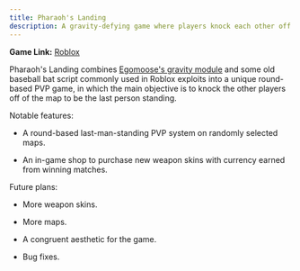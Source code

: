```yaml
---
title: Pharaoh's Landing
description: A gravity-defying game where players knock each other off of the world with baseball bats.
---
```


**Game Link:** [Roblox](https://www.roblox.com/games/5871306503/Pharaos-Landing)

Pharaoh's Landing combines [Egomoose's gravity module](https://devforum.roblox.com/t/wall-stickgravity-controller/432598) and some old baseball bat script commonly used in Roblox exploits into a unique round-based PVP game, in which the main objective is to knock the other players off of the map to be the last person standing.


Notable features:

- A round-based last-man-standing PVP system on randomly selected maps.

- An in-game shop to purchase new weapon skins with currency earned from winning matches.


Future plans:

- More weapon skins.

- More maps.

- A congruent aesthetic for the game.

- Bug fixes.

